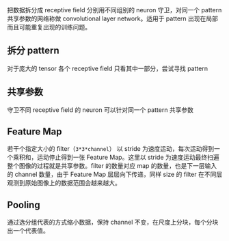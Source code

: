 
把数据拆分成 receptive field 分别用不同组别的 neuron 守卫，对同一个 pattern 共享参数的网络称做 convolutional layer network。适用于 pattern 出现在局部而且可能重复出现的训练问题。

## 拆分 pattern 

对于庞大的 tensor 各个 receptive field 只看其中一部分，尝试寻找 pattern 

## 共享参数

守卫不同 receptive field 的 neuron 可以针对同一个 pattern 共享参数

## Feature Map

若干个指定大小的 filter（`3*3*channel`） 以 stride 为速度运动，每次运动得到一个乘积和，运动停止得到一张 Feature Map。这里以 stride 为速度运动最终扫遍整个图像的过程就是共享参数。filter 的数量对应 map 的数量，也是下一层输入的 channel 数量，由于 Feature Map 层层向下传递，同样 size 的 filter 在不同层观测到原始图像上的数据范围会越来越大。

## Pooling

通过选分组代表的方式缩小数据，保持 channel 不变，在尺度上分块，每个分块出一个代表值。